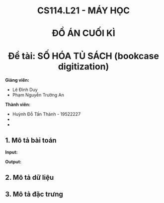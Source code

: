 <h1 align="center"><b>CS114.L21 - MÁY HỌC</b></h1>
<h1 align="center"><b>ĐỒ ÁN CUỐI KÌ</b></h1>
<h1 align="center"><b>Đề tài: SỐ HÓA TỦ SÁCH (bookcase digitization)</b></h1>

**Giảng viên:** 
- Lê Đình Duy
- Phạm Nguyễn Trường An

**Thành viên:**
- Huỳnh Đỗ Tấn Thành - 19522227
-
-

<h2><b>1. Mô tả bài toán</b></h2>  
  

**Input:**

**Output:**

<h2><b>2. Mô tả dữ liệu</b></h2>  

<h2><b>3. Mô tả đặc trưng</b></h2>  
